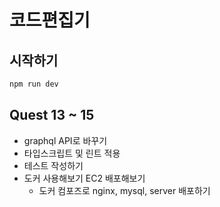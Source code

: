 # 코드편집기

## 시작하기
```bash
npm run dev
```

## Quest 13 ~ 15
* graphql API로 바꾸기
* 타입스크립트 및 린트 적용
* 테스트 작성하기
* 도커 사용해보기 EC2 배포해보기
  - 도커 컴포즈로 nginx, mysql, server 배포하기
